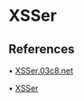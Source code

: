 # XSSer

## References

• [XSSer.03c8.net](https://xsser.03c8.net/)

• [XSSer](https://github.com/epsylon/xsser)